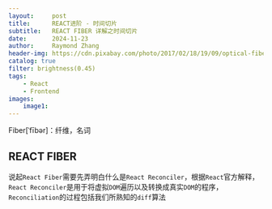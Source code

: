 ```yaml
---
layout:     post
title:      REACT进阶 - 时间切片
subtitle:   REACT FIBER 详解之时间切片
date:       2024-11-23
author:     Raymond Zhang
header-img: https://cdn.pixabay.com/photo/2017/02/18/19/09/optical-fiber-2077976_1280.jpg
catalog: true
filter: brightness(0.45)
tags:
    - React
    - Frontend
images:
    image1: 
---
```


Fiber[ˈfībər]：纤维，名词

## REACT FIBER
说起`React Fiber`需要先弄明白什么是`React Reconciler`，根据`React`官方解释，`React Reconciler`是用于将虚拟`DOM`遍历以及转换成真实`DOM`的程序，`Reconciliation`的过程包括我们所熟知的`diff`算法